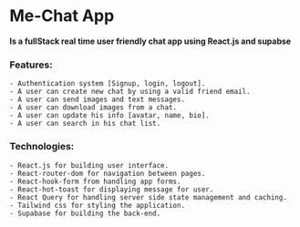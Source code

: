 # Me-Chat App
**Is a fullStack real time user friendly chat app using React.js and supabse**

### Features:
```
- Authentication system [Signup, login, logout].
- A user can create new chat by using a valid friend email.
- A user can send images and text messages.
- A user can download images from a chat.
- A user can update his info [avatar, name, bio].
- A user can search in his chat list. 
```

### Technologies:
```
- React.js for building user interface.
- React-router-dom for navigation between pages.
- React-hook-form from handling app forms.
- React-hot-toast for displaying message for user.
- React Query for handling server side state management and caching.
- Tailwind css for styling the application.
- Supabase for building the back-end.
```
